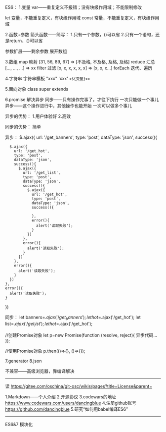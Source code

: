 ES6：
1.变量
  var——重复定义不报错；没有块级作用域；不能限制修改

  let   变量，不能重复定义，有块级作用域
  const 常量，不能重复定义，有块级作用域

2.函数+参数
   箭头函数——简写：
   1.只有一个参数，()可以省
   2.只有一个语句，还是return，{}可以省

   参数扩展——剩余参数
   展开数组

3.数组
  map       映射      [31, 56, 89, 67]  =>  [不及格, 不及格, 及格, 及格]
  reduce    汇总      [..., ..., ...] => xx
  filter    过滤      [x, x, x, x, x, x] => [x, x, x...]
  forEach   迭代、遍历

4.字符串
  字符串模板     "xxx"   'xxx'   `x${变量}xx`

5.面向对象
  class
  super
  extends

6.promise       解决异步
  同步——只有操作完事了，才往下执行               一次只能做一个事儿
  异步——这个操作进行中，其他操作也能开始         一次可以做多个事儿

  异步的优势：
  1.用户体验好
  2.高效

  同步的优势：
  简单

  异步：
  $.ajax({
    url: '/get_banners',
    type: 'post',
    dataType: 'json',
    success(){

```
  $.ajax({
    url: '/get_hot',
    type: 'post',
    dataType: 'json',
    success(){
      $.ajax({
        url: '/get_list',
        type: 'post',
        dataType: 'json',
        success(){
          $.ajax({
            url: '/get_hot',
            type: 'post',
            dataType: 'json',
            success(){

            },
            error(){
              alert('读取失败');
            }
          })
        },
        error(){
          alert('读取失败');
        }
      })
    },
    error(){
      alert('读取失败');
    }
  })
},
error(){
  alert('读取失败');
}
```

  })

  同步：
  let banners=$.ajax('/get_banners');
  let hot=$.ajax('/get_hot');
  let list=$.ajax('/get_list');
  let hot=$.ajax('/get_hot');

  //创建Promise对象
  let p=new Promise(function (resolve, reject){
    异步代码...
  });

  //使用Promise对象
  p.then(()=>{}, ()=>{});

7.generator
8.json

不兼容——高级浏览器，靠编译解决

------

读
https://gitee.com/oschina/git-osc/wikis/pages?title=License&parent=

1.Markdown——个人介绍
2.开源协议
3.codewars的地址
https://www.codewars.com/users/dancingblue
4.注册github账号
https://github.com/dancingblue
5.研究“如何用babel编译ES6”

------

ES6&7
模块化